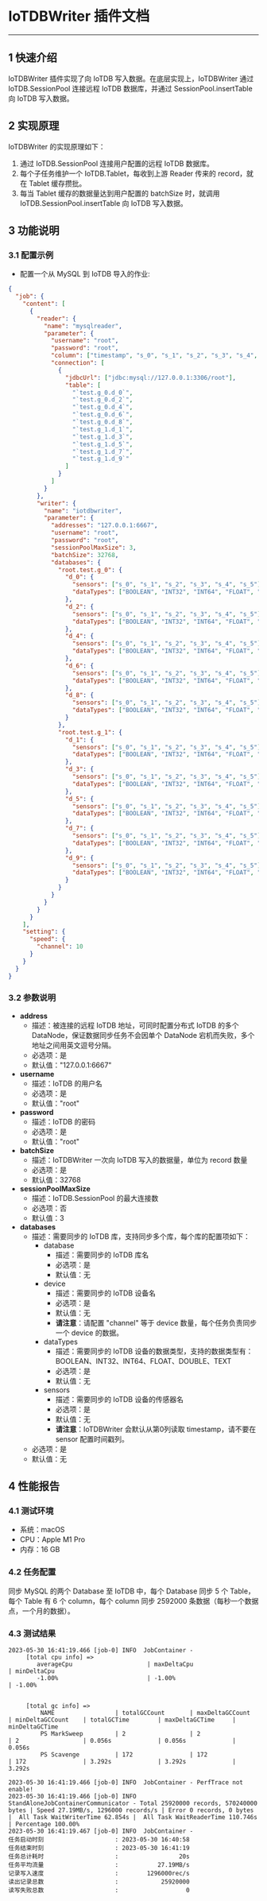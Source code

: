 # IoTDBWriter 插件文档

___

## 1 快速介绍

IoTDBWriter 插件实现了向 IoTDB 写入数据。在底层实现上，IoTDBWriter 通过 IoTDB.SessionPool 连接远程 IoTDB 数据库，并通过 SessionPool.insertTable 向 IoTDB 写入数据。


## 2 实现原理

IoTDBWriter 的实现原理如下：

1. 通过 IoTDB.SessionPool 连接用户配置的远程 IoTDB 数据库。
2. 每个子任务维护一个 IoTDB.Tablet，每收到上游 Reader 传来的 record，就在 Tablet 缓存攒批。
3. 每当 Tablet 缓存的数据量达到用户配置的 batchSize 时，就调用 IoTDB.SessionPool.insertTable 向 IoTDB 写入数据。

## 3 功能说明

### 3.1 配置示例

* 配置一个从 MySQL 到 IoTDB 导入的作业:
```json
{
  "job": {
    "content": [
      {
        "reader": {
          "name": "mysqlreader",
          "parameter": {
            "username": "root",
            "password": "root",
            "column": ["timestamp", "s_0", "s_1", "s_2", "s_3", "s_4", "s_5"],
            "connection": [
              {
                "jdbcUrl": ["jdbc:mysql://127.0.0.1:3306/root"],
                "table": [
                  "`test.g_0.d_0`",
                  "`test.g_0.d_2`",
                  "`test.g_0.d_4`",
                  "`test.g_0.d_6`",
                  "`test.g_0.d_8`",
                  "`test.g_1.d_1`",
                  "`test.g_1.d_3`",
                  "`test.g_1.d_5`",
                  "`test.g_1.d_7`",
                  "`test.g_1.d_9`"
                ]
              }
            ]
          }
        },
        "writer": {
          "name": "iotdbwriter",
          "parameter": {
            "addresses": "127.0.0.1:6667",
            "username": "root",
            "password": "root",
            "sessionPoolMaxSize": 3,
            "batchSize": 32768,
            "databases": {
              "root.test.g_0": {
                "d_0": {
                  "sensors": ["s_0", "s_1", "s_2", "s_3", "s_4", "s_5"],
                  "dataTypes": ["BOOLEAN", "INT32", "INT64", "FLOAT", "DOUBLE", "TEXT"]
                },
                "d_2": {
                  "sensors": ["s_0", "s_1", "s_2", "s_3", "s_4", "s_5"],
                  "dataTypes": ["BOOLEAN", "INT32", "INT64", "FLOAT", "DOUBLE", "TEXT"]
                },
                "d_4": {
                  "sensors": ["s_0", "s_1", "s_2", "s_3", "s_4", "s_5"],
                  "dataTypes": ["BOOLEAN", "INT32", "INT64", "FLOAT", "DOUBLE", "TEXT"]
                },
                "d_6": {
                  "sensors": ["s_0", "s_1", "s_2", "s_3", "s_4", "s_5"],
                  "dataTypes": ["BOOLEAN", "INT32", "INT64", "FLOAT", "DOUBLE", "TEXT"]
                },
                "d_8": {
                  "sensors": ["s_0", "s_1", "s_2", "s_3", "s_4", "s_5"],
                  "dataTypes": ["BOOLEAN", "INT32", "INT64", "FLOAT", "DOUBLE", "TEXT"]
                }
              },
              "root.test.g_1": {
                "d_1": {
                  "sensors": ["s_0", "s_1", "s_2", "s_3", "s_4", "s_5"],
                  "dataTypes": ["BOOLEAN", "INT32", "INT64", "FLOAT", "DOUBLE", "TEXT"]
                },
                "d_3": {
                  "sensors": ["s_0", "s_1", "s_2", "s_3", "s_4", "s_5"],
                  "dataTypes": ["BOOLEAN", "INT32", "INT64", "FLOAT", "DOUBLE", "TEXT"]
                },
                "d_5": {
                  "sensors": ["s_0", "s_1", "s_2", "s_3", "s_4", "s_5"],
                  "dataTypes": ["BOOLEAN", "INT32", "INT64", "FLOAT", "DOUBLE", "TEXT"]
                },
                "d_7": {
                  "sensors": ["s_0", "s_1", "s_2", "s_3", "s_4", "s_5"],
                  "dataTypes": ["BOOLEAN", "INT32", "INT64", "FLOAT", "DOUBLE", "TEXT"]
                },
                "d_9": {
                  "sensors": ["s_0", "s_1", "s_2", "s_3", "s_4", "s_5"],
                  "dataTypes": ["BOOLEAN", "INT32", "INT64", "FLOAT", "DOUBLE", "TEXT"]
                }
              }
            }
          }
        }
      }
    ],
    "setting": {
      "speed": {
        "channel": 10
      }
    }
  }
}
```

### 3.2 参数说明

+ **address**
    + 描述：被连接的远程 IoTDB 地址，可同时配置分布式 IoTDB 的多个 DataNode，保证数据同步任务不会因单个 DataNode 宕机而失败，多个地址之间用英文逗号分隔。
    + 必选项：是
    + 默认值："127.0.0.1:6667"
+ **username**
    + 描述：IoTDB 的用户名
    + 必选项：是
    + 默认值："root"
+ **password**
    + 描述：IoTDB 的密码
    + 必选项：是
    + 默认值："root"
+ **batchSize**
    + 描述：IoTDBWriter 一次向 IoTDB 写入的数据量，单位为 record 数量
    + 必选项：是
    + 默认值：32768
+ **sessionPoolMaxSize**
    + 描述：IoTDB.SessionPool 的最大连接数
    + 必选项：否
    + 默认值：3
+ **databases**
    + 描述：需要同步的 IoTDB 库，支持同步多个库，每个库的配置项如下：
        + database
            + 描述：需要同步的 IoTDB 库名
            + 必选项：是
            + 默认值：无
        + device
            + 描述：需要同步的 IoTDB 设备名
            + 必选项：是
            + 默认值：无
            + **请注意**：请配置 "channel" 等于 device 数量，每个任务负责同步一个 device 的数据。
        + dataTypes
            + 描述：需要同步的 IoTDB 设备的数据类型，支持的数据类型有：BOOLEAN、INT32、INT64、FLOAT、DOUBLE、TEXT
            + 必选项：是
            + 默认值：无
        + sensors
            + 描述：需要同步的 IoTDB 设备的传感器名
            + 必选项：是
            + 默认值：无
            + **请注意**：IoTDBWriter 会默认从第0列读取 timestamp，请不要在 sensor 配置时间戳列。
    + 必选项：是
    + 默认值：无

## 4 性能报告

### 4.1 测试环境

+ 系统：macOS
+ CPU：Apple M1 Pro
+ 内存：16 GB

### 4.2 任务配置

同步 MySQL 的两个 Database 至 IoTDB 中，每个 Database 同步 5 个 Table，每个 Table 有 6 个 column，每个 column 同步 2592000 条数据（每秒一个数据点，一个月的数据）。

### 4.3 测试结果

```
2023-05-30 16:41:19.466 [job-0] INFO  JobContainer -
	 [total cpu info] =>
		averageCpu                     | maxDeltaCpu                    | minDeltaCpu
		-1.00%                         | -1.00%                         | -1.00%


	 [total gc info] =>
		 NAME                 | totalGCCount       | maxDeltaGCCount    | minDeltaGCCount    | totalGCTime        | maxDeltaGCTime     | minDeltaGCTime
		 PS MarkSweep         | 2                  | 2                  | 2                  | 0.056s             | 0.056s             | 0.056s
		 PS Scavenge          | 172                | 172                | 172                | 3.292s             | 3.292s             | 3.292s

2023-05-30 16:41:19.466 [job-0] INFO  JobContainer - PerfTrace not enable!
2023-05-30 16:41:19.466 [job-0] INFO  StandAloneJobContainerCommunicator - Total 25920000 records, 570240000 bytes | Speed 27.19MB/s, 1296000 records/s | Error 0 records, 0 bytes |  All Task WaitWriterTime 62.854s |  All Task WaitReaderTime 110.746s | Percentage 100.00%
2023-05-30 16:41:19.467 [job-0] INFO  JobContainer -
任务启动时刻                    : 2023-05-30 16:40:58
任务结束时刻                    : 2023-05-30 16:41:19
任务总计耗时                    :                 20s
任务平均流量                    :           27.19MB/s
记录写入速度                    :        1296000rec/s
读出记录总数                    :            25920000
读写失败总数                    :                   0
```